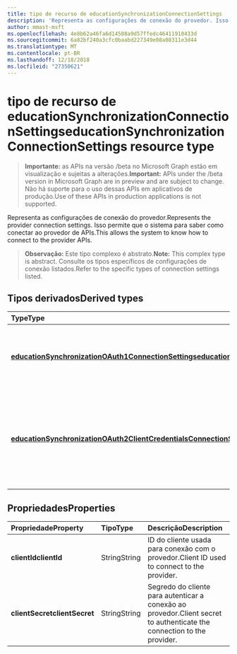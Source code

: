```yaml
---
title: tipo de recurso de educationSynchronizationConnectionSettings
description: 'Representa as configurações de conexão do provedor. Isso permite que o sistema para saber como conectar ao provedor de APIs. '
author: mmast-msft
ms.openlocfilehash: 4e8b62a46fa6d14508a9d57ffedc46411910433d
ms.sourcegitcommit: 6a82bf240a3cfc0baabd227349e08a08311e3d44
ms.translationtype: MT
ms.contentlocale: pt-BR
ms.lasthandoff: 12/18/2018
ms.locfileid: "27350621"
---
```

# <a name="educationsynchronizationconnectionsettings-resource-type"></a><span data-ttu-id="f952c-104">tipo de recurso de educationSynchronizationConnectionSettings</span><span class="sxs-lookup"><span data-stu-id="f952c-104">educationSynchronizationConnectionSettings resource type</span></span>

> <span data-ttu-id="f952c-105">**Importante:** as APIs na versão /beta no Microsoft Graph estão em visualização e sujeitas a alterações.</span><span class="sxs-lookup"><span data-stu-id="f952c-105">**Important:** APIs under the /beta version in Microsoft Graph are in preview and are subject to change.</span></span> <span data-ttu-id="f952c-106">Não há suporte para o uso dessas APIs em aplicativos de produção.</span><span class="sxs-lookup"><span data-stu-id="f952c-106">Use of these APIs in production applications is not supported.</span></span>

<span data-ttu-id="f952c-107">Representa as configurações de conexão do provedor.</span><span class="sxs-lookup"><span data-stu-id="f952c-107">Represents the provider connection settings.</span></span> <span data-ttu-id="f952c-108">Isso permite que o sistema para saber como conectar ao provedor de APIs.</span><span class="sxs-lookup"><span data-stu-id="f952c-108">This allows the system to know how to connect to the provider APIs.</span></span> 

> <span data-ttu-id="f952c-109">**Observação:** Este tipo complexo é abstrato.</span><span class="sxs-lookup"><span data-stu-id="f952c-109">**Note:** This complex type is abstract.</span></span> <span data-ttu-id="f952c-110">Consulte os tipos específicos de configurações de conexão listados.</span><span class="sxs-lookup"><span data-stu-id="f952c-110">Refer to the specific types of connection settings listed.</span></span>

## <a name="derived-types"></a><span data-ttu-id="f952c-111">Tipos derivados</span><span class="sxs-lookup"><span data-stu-id="f952c-111">Derived types</span></span>
| <span data-ttu-id="f952c-112">Type</span><span class="sxs-lookup"><span data-stu-id="f952c-112">Type</span></span> | <span data-ttu-id="f952c-113">Descrição</span><span class="sxs-lookup"><span data-stu-id="f952c-113">Description</span></span> | 
|:-|:-|
| [<span data-ttu-id="f952c-114">**educationSynchronizationOAuth1ConnectionSettings**</span><span class="sxs-lookup"><span data-stu-id="f952c-114">**educationSynchronizationOAuth1ConnectionSettings**</span></span>](educationsynchronizationoauth1connectionsettings.md) | <span data-ttu-id="f952c-115">Use este tipo para fornecer configurações de conexão OAuth1.</span><span class="sxs-lookup"><span data-stu-id="f952c-115">Use this type to provide OAuth1 connection settings.</span></span> |
| [<span data-ttu-id="f952c-116">**educationSynchronizationOAuth2ClientCredentialsConnectionSettings**</span><span class="sxs-lookup"><span data-stu-id="f952c-116">**educationSynchronizationOAuth2ClientCredentialsConnectionSettings**</span></span>](educationsynchronizationoauth2clientcredentialsconnectionsettings.md) | <span data-ttu-id="f952c-117">Use este tipo para fornecer configurações de conexão de concessão de credenciais do cliente OAuth2.</span><span class="sxs-lookup"><span data-stu-id="f952c-117">Use this type to provide OAuth2 Client Credentials Grant connection settings.</span></span> |

## <a name="properties"></a><span data-ttu-id="f952c-118">Propriedades</span><span class="sxs-lookup"><span data-stu-id="f952c-118">Properties</span></span>

| <span data-ttu-id="f952c-119">Propriedade</span><span class="sxs-lookup"><span data-stu-id="f952c-119">Property</span></span> | <span data-ttu-id="f952c-120">Tipo</span><span class="sxs-lookup"><span data-stu-id="f952c-120">Type</span></span> | <span data-ttu-id="f952c-121">Descrição</span><span class="sxs-lookup"><span data-stu-id="f952c-121">Description</span></span> |
|:-|:-|:-|
| <span data-ttu-id="f952c-122">**clientId**</span><span class="sxs-lookup"><span data-stu-id="f952c-122">**clientId**</span></span> | <span data-ttu-id="f952c-123">String</span><span class="sxs-lookup"><span data-stu-id="f952c-123">String</span></span> |  <span data-ttu-id="f952c-124">ID do cliente usada para conexão com o provedor.</span><span class="sxs-lookup"><span data-stu-id="f952c-124">Client ID used to connect to the provider.</span></span> |
| <span data-ttu-id="f952c-125">**clientSecret**</span><span class="sxs-lookup"><span data-stu-id="f952c-125">**clientSecret**</span></span> | <span data-ttu-id="f952c-126">String</span><span class="sxs-lookup"><span data-stu-id="f952c-126">String</span></span> |  <span data-ttu-id="f952c-127">Segredo do cliente para autenticar a conexão ao provedor.</span><span class="sxs-lookup"><span data-stu-id="f952c-127">Client secret to authenticate the connection to the provider.</span></span> |